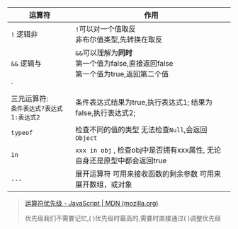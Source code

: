 |运算符|作用|
|---|---|
|`!` 逻辑非|`!`可以对一个值取反<br />非布尔值类型,先转换在取反|
|`&&` 逻辑与|`&&`可以理解为**同时** <br />第一个值为false,直接返回false<br />第一个值为true,返回第二个值|
|`||` 逻辑或|`||`可以理解为**或者**<br>第一个值为true,直接返回true<br>第一个值为false,返回第二个值|
|三元运算符: <br />`条件表达式?表达式1:表达式2`|条件表达式结果为true,执行表达式1; 结果为false,执行表达式2;|
|`typeof`|检查不同的值的类型 无法检查`Null`,会返回`Object`|
|`in`|`xxx in obj` , 检查obj中是否拥有xxx属性, 无论自身还是原型中都会返回true|
|`...`|展开运算符 可用来接收函数的剩余参数 可用来展开数组，或对象|

> [运算符优先级 - JavaScript | MDN (mozilla.org)](https://developer.mozilla.org/zh-CN/docs/Web/JavaScript/Reference/Operators/Operator_precedence)
> 
> 优先级我们不需要记忆,( )优先级时最高的,需要时直接通过( )调整优先级

